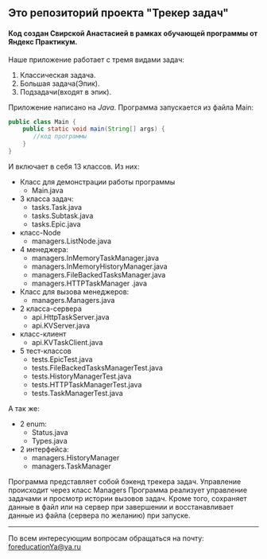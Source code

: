 ## Это репозиторий проекта "Трекер задач"  
#### Код создан Свирской Анастасией в рамках обучающей программы от Яндекс Практикум.

Наше приложение работает с тремя видами задач:
1. Классическая задача.
2. Большая задача(Эпик). 
3. Подзадачи(входят в эпик).

Приложение написано на *Java*. Программа запускается из файла Main:
```java
public class Main {
    public static void main(String[] args) {
       //код программы
    }
}
```
И включает в себя 13 классов. Из них:
* Класс для демонстрации работы программы
  * Main.java
* 3 класса задач:
    * tasks.Task.java
    * tasks.Subtask.java
    * tasks.Epic.java
* класс-Node
  * managers.ListNode.java
* 4 менеджера:
  * managers.InMemoryTaskManager.java
  * managers.InMemoryHistoryManager.java
  * managers.FileBackedTasksManager.java
  * managers.HTTPTaskManager .java
* Класс для вызова менеджеров:
  * managers.Managers.java
* 2 класса-сервера
  * api.HttpTaskServer.java
  * api.KVServer.java
* класс-клиент
  * api.KVTaskClient.java
* 5 тест-классов
    * tests.EpicTest.java
    * tests.FileBackedTasksManagerTest.java
    * tests.HistoryManagerTest.java
    * tests.HTTPTaskManagerTest.java
    * tests.TaskManagerTest.java

А так же:
* 2 enum:
  * Status.java
  * Types.java
* 2 интерфейса:
  * managers.HistoryManager
  * managers.TaskManager
  
Программа представляет собой бэкенд трекера задач. Управление происходит через класс Managers 
Программа реализует управление задачами и просмотр истории вызовов задач. Кроме того, сохраняет данные в файл или на сервер при 
завершении и восстанавливает данные из файла (сервера по желанию) при запуске.

------
По всем интересующим вопросам обращаться на почту: foreducationYa@ya.ru